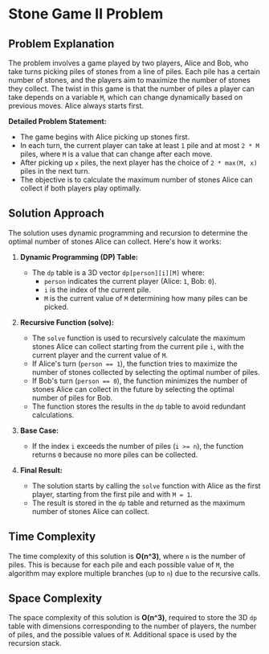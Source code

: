 # Stone Game II Problem

## Problem Explanation

The problem involves a game played by two players, Alice and Bob, who take turns picking piles of stones from a line of piles. Each pile has a certain number of stones, and the players aim to maximize the number of stones they collect. The twist in this game is that the number of piles a player can take depends on a variable `M`, which can change dynamically based on previous moves. Alice always starts first.

**Detailed Problem Statement:**
- The game begins with Alice picking up stones first.
- In each turn, the current player can take at least `1` pile and at most `2 * M` piles, where `M` is a value that can change after each move.
- After picking up `x` piles, the next player has the choice of `2 * max(M, x)` piles in the next turn.
- The objective is to calculate the maximum number of stones Alice can collect if both players play optimally.

## Solution Approach

The solution uses dynamic programming and recursion to determine the optimal number of stones Alice can collect. Here's how it works:

1. **Dynamic Programming (DP) Table:**
   - The `dp` table is a 3D vector `dp[person][i][M]` where:
     - `person` indicates the current player (Alice: `1`, Bob: `0`).
     - `i` is the index of the current pile.
     - `M` is the current value of `M` determining how many piles can be picked.

2. **Recursive Function (solve):**
   - The `solve` function is used to recursively calculate the maximum stones Alice can collect starting from the current pile `i`, with the current player and the current value of `M`.
   - If Alice's turn (`person == 1`), the function tries to maximize the number of stones collected by selecting the optimal number of piles.
   - If Bob's turn (`person == 0`), the function minimizes the number of stones Alice can collect in the future by selecting the optimal number of piles for Bob.
   - The function stores the results in the `dp` table to avoid redundant calculations.

3. **Base Case:**
   - If the index `i` exceeds the number of piles (`i >= n`), the function returns `0` because no more piles can be collected.

4. **Final Result:**
   - The solution starts by calling the `solve` function with Alice as the first player, starting from the first pile and with `M = 1`.
   - The result is stored in the `dp` table and returned as the maximum number of stones Alice can collect.

## Time Complexity

The time complexity of this solution is **O(n^3)**, where `n` is the number of piles. This is because for each pile and each possible value of `M`, the algorithm may explore multiple branches (up to `n`) due to the recursive calls.

## Space Complexity

The space complexity of this solution is **O(n^3)**, required to store the 3D `dp` table with dimensions corresponding to the number of players, the number of piles, and the possible values of `M`. Additional space is used by the recursion stack.

